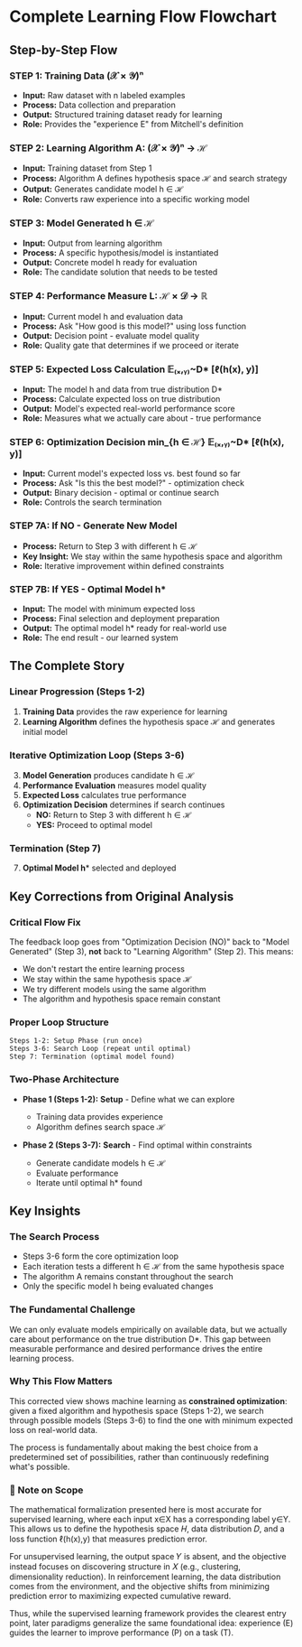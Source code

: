 # Complete Learning Flow Flowchart
## Step-by-Step Flow

### STEP 1: Training Data (𝒳 × 𝒴)ⁿ
* **Input:** Raw dataset with n labeled examples
* **Process:** Data collection and preparation
* **Output:** Structured training dataset ready for learning
* **Role:** Provides the "experience E" from Mitchell's definition

### STEP 2: Learning Algorithm A: (𝒳 × 𝒴)ⁿ → ℋ
* **Input:** Training dataset from Step 1
* **Process:** Algorithm A defines hypothesis space ℋ and search strategy
* **Output:** Generates candidate model h ∈ ℋ
* **Role:** Converts raw experience into a specific working model

### STEP 3: Model Generated h ∈ ℋ
* **Input:** Output from learning algorithm
* **Process:** A specific hypothesis/model is instantiated
* **Output:** Concrete model h ready for evaluation
* **Role:** The candidate solution that needs to be tested

### STEP 4: Performance Measure L: ℋ × 𝒟 → ℝ
* **Input:** Current model h and evaluation data
* **Process:** Ask "How good is this model?" using loss function
* **Output:** Decision point - evaluate model quality
* **Role:** Quality gate that determines if we proceed or iterate

### STEP 5: Expected Loss Calculation 𝔼₍ₓ,ᵧ₎~D* [ℓ(h(x), y)]
* **Input:** The model h and data from true distribution D*
* **Process:** Calculate expected loss on true distribution
* **Output:** Model's expected real-world performance score
* **Role:** Measures what we actually care about - true performance

### STEP 6: Optimization Decision min_{h ∈ ℋ} 𝔼₍ₓ,ᵧ₎~D* [ℓ(h(x), y)]
* **Input:** Current model's expected loss vs. best found so far
* **Process:** Ask "Is this the best model?" - optimization check
* **Output:** Binary decision - optimal or continue search
* **Role:** Controls the search termination

### STEP 7A: If NO - Generate New Model
* **Process:** Return to Step 3 with different h ∈ ℋ
* **Key Insight:** We stay within the same hypothesis space and algorithm
* **Role:** Iterative improvement within defined constraints

### STEP 7B: If YES - Optimal Model h*
* **Input:** The model with minimum expected loss
* **Process:** Final selection and deployment preparation  
* **Output:** The optimal model h* ready for real-world use
* **Role:** The end result - our learned system

## The Complete Story

### Linear Progression (Steps 1-2)
1. **Training Data** provides the raw experience for learning
2. **Learning Algorithm** defines the hypothesis space ℋ and generates initial model

### Iterative Optimization Loop (Steps 3-6)
3. **Model Generation** produces candidate h ∈ ℋ
4. **Performance Evaluation** measures model quality
5. **Expected Loss** calculates true performance
6. **Optimization Decision** determines if search continues
   * **NO:** Return to Step 3 with different h ∈ ℋ
   * **YES:** Proceed to optimal model

### Termination (Step 7)
7. **Optimal Model h*** selected and deployed

## Key Corrections from Original Analysis

### Critical Flow Fix
The feedback loop goes from "Optimization Decision (NO)" back to "Model Generated" (Step 3), **not** back to "Learning Algorithm" (Step 2). This means:

- We don't restart the entire learning process
- We stay within the same hypothesis space ℋ
- We try different models using the same algorithm
- The algorithm and hypothesis space remain constant

### Proper Loop Structure
```
Steps 1-2: Setup Phase (run once)
Steps 3-6: Search Loop (repeat until optimal)
Step 7: Termination (optimal model found)
```

### Two-Phase Architecture
* **Phase 1 (Steps 1-2):** **Setup** - Define what we can explore
  * Training data provides experience
  * Algorithm defines search space ℋ
  
* **Phase 2 (Steps 3-7):** **Search** - Find optimal within constraints
  * Generate candidate models h ∈ ℋ
  * Evaluate performance
  * Iterate until optimal h* found

## Key Insights

### The Search Process
- Steps 3-6 form the core optimization loop
- Each iteration tests a different h ∈ ℋ from the same hypothesis space
- The algorithm A remains constant throughout the search
- Only the specific model h being evaluated changes

### The Fundamental Challenge
We can only evaluate models empirically on available data, but we actually care about performance on the true distribution D*. This gap between measurable performance and desired performance drives the entire learning process.

### Why This Flow Matters
This corrected view shows machine learning as **constrained optimization**: given a fixed algorithm and hypothesis space (Steps 1-2), we search through possible models (Steps 3-6) to find the one with minimum expected loss on real-world data.

The process is fundamentally about making the best choice from a predetermined set of possibilities, rather than continuously redefining what's possible.

### 📌 Note on Scope
The mathematical formalization presented here is most accurate for supervised learning, where each input x∈X has a corresponding label 
y∈Y. This allows us to define the hypothesis space 𝐻, data distribution 𝐷, and a loss function ℓ(h(x),y) that measures prediction error.

For unsupervised learning, the output space 𝑌 is absent, and the objective instead focuses on discovering structure in 𝑋 (e.g., clustering, dimensionality reduction). In reinforcement learning, the data distribution comes from the environment, and the objective shifts from minimizing prediction error to maximizing expected cumulative reward.

Thus, while the supervised learning framework provides the clearest entry point, later paradigms generalize the same foundational idea: experience (E) guides the learner to improve performance (P) on a task (T).